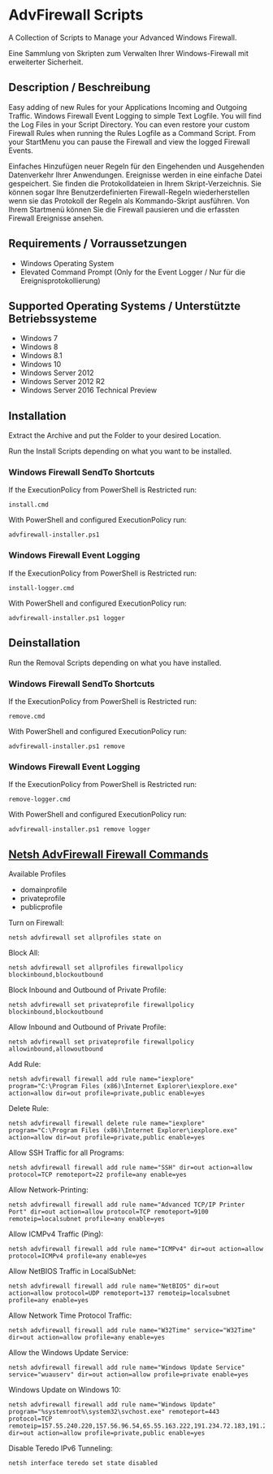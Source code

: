 # AdvFirewall Scripts

A Collection of Scripts to Manage your Advanced Windows Firewall.

Eine Sammlung von Skripten zum Verwalten Ihrer Windows-Firewall mit erweiterter Sicherheit.

## Description / Beschreibung

Easy adding of new Rules for your Applications Incoming and Outgoing Traffic. Windows Firewall Event Logging to simple Text Logfile. You will find the Log Files in your Script Directory. You can even restore your custom Firewall Rules when running the Rules Logfile as a Command Script. From your StartMenu you can pause the Firewall and view the logged Firewall Events.

Einfaches Hinzufügen neuer Regeln für den Eingehenden und Ausgehenden Datenverkehr Ihrer Anwendungen. Ereignisse werden in eine einfache Datei gespeichert. Sie finden die Protokolldateien in Ihrem Skript-Verzeichnis. Sie können sogar Ihre Benutzerdefinierten Firewall-Regeln wiederherstellen wenn sie das Protokoll der Regeln als Kommando-Skript ausführen. Von Ihrem Startmenü können Sie die Firewall pausieren und die erfassten Firewall Ereignisse ansehen.

## Requirements / Vorraussetzungen

* Windows Operating System
* Elevated Command Prompt (Only for the Event Logger / Nur für die Ereignisprotokollierung)

## Supported Operating Systems / Unterstützte Betriebssysteme

* Windows 7
* Windows 8
* Windows 8.1
* Windows 10
* Windows Server 2012
* Windows Server 2012 R2
* Windows Server 2016 Technical Preview

## Installation

Extract the Archive and put the Folder to your desired Location.

Run the Install Scripts depending on what you want to be installed.

### Windows Firewall SendTo Shortcuts

If the ExecutionPolicy from PowerShell is Restricted run:

    install.cmd

With PowerShell and configured ExecutionPolicy run:

    advfirewall-installer.ps1

### Windows Firewall Event Logging

If the ExecutionPolicy from PowerShell is Restricted run:

    install-logger.cmd

With PowerShell and configured ExecutionPolicy run:

    advfirewall-installer.ps1 logger

## Deinstallation

Run the Removal Scripts depending on what you have installed.

### Windows Firewall SendTo Shortcuts

If the ExecutionPolicy from PowerShell is Restricted run:

    remove.cmd

With PowerShell and configured ExecutionPolicy run:

    advfirewall-installer.ps1 remove

### Windows Firewall Event Logging

If the ExecutionPolicy from PowerShell is Restricted run:

    remove-logger.cmd

With PowerShell and configured ExecutionPolicy run:

    advfirewall-installer.ps1 remove logger

## [Netsh AdvFirewall Firewall Commands](http://technet.microsoft.com/de-de/library/dd734783%28v=ws.10%29.aspx)

Available Profiles

* domainprofile
* privateprofile
* publicprofile

Turn on Firewall:

    netsh advfirewall set allprofiles state on

Block All:

    netsh advfirewall set allprofiles firewallpolicy blockinbound,blockoutbound

Block Inbound and Outbound of Private Profile:

    netsh advfirewall set privateprofile firewallpolicy blockinbound,blockoutbound

Allow Inbound and Outbound of Private Profile:

    netsh advfirewall set privateprofile firewallpolicy allowinbound,allowoutbound

Add Rule:

    netsh advfirewall firewall add rule name="iexplore" program="C:\Program Files (x86)\Internet Explorer\iexplore.exe" action=allow dir=out profile=private,public enable=yes

Delete Rule:

    netsh advfirewall firewall delete rule name="iexplore" program="C:\Program Files (x86)\Internet Explorer\iexplore.exe" action=allow dir=out profile=private,public enable=yes

Allow SSH Traffic for all Programs:

    netsh advfirewall firewall add rule name="SSH" dir=out action=allow protocol=TCP remoteport=22 profile=any enable=yes

Allow Network-Printing:

    netsh advfirewall firewall add rule name="Advanced TCP/IP Printer Port" dir=out action=allow protocol=TCP remoteport=9100 remoteip=localsubnet profile=any enable=yes

Allow ICMPv4 Traffic (Ping):

    netsh advfirewall firewall add rule name="ICMPv4" dir=out action=allow protocol=ICMPv4 profile=any enable=yes

Allow NetBIOS Traffic in LocalSubNet:

    netsh advfirewall firewall add rule name="NetBIOS" dir=out action=allow protocol=UDP remoteport=137 remoteip=localsubnet profile=any enable=yes

Allow Network Time Protocol Traffic:

    netsh advfirewall firewall add rule name="W32Time" service="W32Time" dir=out action=allow profile=any enable=yes

Allow the Windows Update Service:

    netsh advfirewall firewall add rule name="Windows Update Service" service="wuauserv" dir=out action=allow profile=private enable=yes

Windows Update on Windows 10:

    netsh advfirewall firewall add rule name="Windows Update" program="%systemroot%\system32\svchost.exe" remoteport=443 protocol=TCP remoteip=157.55.240.220,157.56.96.54,65.55.163.222,191.234.72.183,191.234.72.188,191.234.72.186,191.232.80.60,131.253.61.68,131.253.61.80,131.253.61.82,131.253.61.84,131.253.61.98,134.170.115.62,64.4.54.117,157.56.96.123,157.55.133.204,65.55.138.111,191.232.139.2,64.4.54.18 dir=out action=allow profile=private,public enable=yes

Disable Teredo IPv6 Tunneling:

    netsh interface teredo set state disabled
